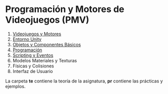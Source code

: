 # Programación y Motores de Videojuegos (PMV)

1. [Videojuegos y Motores](https://github.com/videojuegos-abastos/PMV/blob/main/te/t1_videojuegos_y_motores.md)
2. [Entorno Unity](https://github.com/videojuegos-abastos/PMV/blob/main/te/t2_entorno_unity.md)
3. [Objetos y Componentes Básicos](https://github.com/videojuegos-abastos/PMV/blob/main/te/t3_objetos_y_componentes_basicos.md)
4. [Programación](https://github.com/videojuegos-abastos/PMV/tree/main/te/Tema%204%20(Chema))
5. [Scripting y Eventos](https://github.com/videojuegos-abastos/PMV/blob/main/te/t5_scripting_y_eventos.md)
6. Modelos Materiales y Texturas
7. Físicas y Colisiones
8. Interfaz de Usuario


La carpeta **te** contiene la teoría de la asignatura, **pr** contiene las prácticas y ejemplos.
